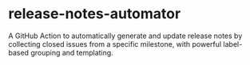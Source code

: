 # release-notes-automator
A GitHub Action to automatically generate and update release notes by collecting closed issues from a specific milestone, with powerful label-based grouping and templating.
